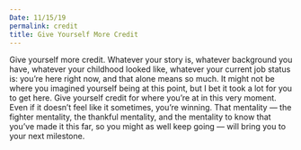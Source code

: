 ```yaml
---
Date: 11/15/19
permalink: credit
title: Give Yourself More Credit
---
```


Give yourself more credit. Whatever your story is, whatever background you have, whatever your childhood looked like, whatever your current job status is: you’re here right now, and that alone means so much. It might not be where you imagined yourself being at this point, but I bet it took a lot for you to get here. Give yourself credit for where you’re at in this very moment. Even if it doesn’t feel like it sometimes, you’re winning. That mentality — the fighter mentality, the thankful mentality, and the mentality to know that you’ve made it this far, so you might as well keep going — will bring you to your next milestone.